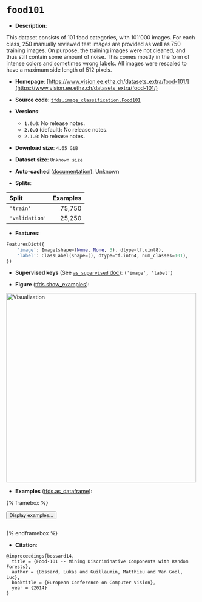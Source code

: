 <div itemscope itemtype="http://schema.org/Dataset">
  <div itemscope itemprop="includedInDataCatalog" itemtype="http://schema.org/DataCatalog">
    <meta itemprop="name" content="TensorFlow Datasets" />
  </div>
  <meta itemprop="name" content="food101" />
  <meta itemprop="description" content="This dataset consists of 101 food categories, with 101&#x27;000 images. For each class, 250 manually reviewed test images are provided as well as 750 training images. On purpose, the training images were not cleaned, and thus still contain some amount of noise. This comes mostly in the form of intense colors and sometimes wrong labels. All images were rescaled to have a maximum side length of 512 pixels.&#10;&#10;To use this dataset:&#10;&#10;```python&#10;import tensorflow_datasets as tfds&#10;&#10;ds = tfds.load(&#x27;food101&#x27;, split=&#x27;train&#x27;)&#10;for ex in ds.take(4):&#10;  print(ex)&#10;```&#10;&#10;See [the guide](https://www.tensorflow.org/datasets/overview) for more&#10;informations on [tensorflow_datasets](https://www.tensorflow.org/datasets).&#10;&#10;&lt;img src=&quot;https://storage.googleapis.com/tfds-data/visualization/fig/food101-2.0.0.png&quot; alt=&quot;Visualization&quot; width=&quot;500px&quot;&gt;&#10;&#10;" />
  <meta itemprop="url" content="https://www.tensorflow.org/datasets/catalog/food101" />
  <meta itemprop="sameAs" content="https://www.vision.ee.ethz.ch/datasets_extra/food-101/" />
  <meta itemprop="citation" content="@inproceedings{bossard14,&#10;  title = {Food-101 -- Mining Discriminative Components with Random Forests},&#10;  author = {Bossard, Lukas and Guillaumin, Matthieu and Van Gool, Luc},&#10;  booktitle = {European Conference on Computer Vision},&#10;  year = {2014}&#10;}" />
</div>

# `food101`

*   **Description**:

This dataset consists of 101 food categories, with 101'000 images. For each
class, 250 manually reviewed test images are provided as well as 750 training
images. On purpose, the training images were not cleaned, and thus still contain
some amount of noise. This comes mostly in the form of intense colors and
sometimes wrong labels. All images were rescaled to have a maximum side length
of 512 pixels.

*   **Homepage**:
    [https://www.vision.ee.ethz.ch/datasets_extra/food-101/](https://www.vision.ee.ethz.ch/datasets_extra/food-101/)

*   **Source code**:
    [`tfds.image_classification.Food101`](https://github.com/tensorflow/datasets/tree/master/tensorflow_datasets/image_classification/food101.py)

*   **Versions**:

    *   `1.0.0`: No release notes.
    *   **`2.0.0`** (default): No release notes.
    *   `2.1.0`: No release notes.

*   **Download size**: `4.65 GiB`

*   **Dataset size**: `Unknown size`

*   **Auto-cached**
    ([documentation](https://www.tensorflow.org/datasets/performances#auto-caching)):
    Unknown

*   **Splits**:

Split          | Examples
:------------- | -------:
`'train'`      | 75,750
`'validation'` | 25,250

*   **Features**:

```python
FeaturesDict({
    'image': Image(shape=(None, None, 3), dtype=tf.uint8),
    'label': ClassLabel(shape=(), dtype=tf.int64, num_classes=101),
})
```

*   **Supervised keys** (See
    [`as_supervised` doc](https://www.tensorflow.org/datasets/api_docs/python/tfds/load#args)):
    `('image', 'label')`


*   **Figure**
    ([tfds.show_examples](https://www.tensorflow.org/datasets/api_docs/python/tfds/visualization/show_examples)):

<img src="https://storage.googleapis.com/tfds-data/visualization/fig/food101-2.0.0.png" alt="Visualization" width="500px">

*   **Examples**
    ([tfds.as_dataframe](https://www.tensorflow.org/datasets/api_docs/python/tfds/as_dataframe)):

<!-- mdformat off(HTML should not be auto-formatted) -->

{% framebox %}

<button id="displaydataframe">Display examples...</button>
<div id="dataframecontent" style="overflow-x:scroll"></div>
<script src="https://www.gstatic.com/external_hosted/jquery2.min.js"></script>
<script>
var url = "https://storage.googleapis.com/tfds-data/visualization/dataframe/food101-2.0.0.html";
$(document).ready(() => {
  $("#displaydataframe").click((event) => {
    // Disable the button after clicking (dataframe loaded only once).
    $("#displaydataframe").prop("disabled", true);

    // Pre-fetch and display the content
    $.get(url, (data) => {
      $("#dataframecontent").html(data);
    }).fail(() => {
      $("#dataframecontent").html(
        'Error loading examples. If the error persist, please open '
        + 'a new issue.'
      );
    });
  });
});
</script>

{% endframebox %}

<!-- mdformat on -->

*   **Citation**:

```
@inproceedings{bossard14,
  title = {Food-101 -- Mining Discriminative Components with Random Forests},
  author = {Bossard, Lukas and Guillaumin, Matthieu and Van Gool, Luc},
  booktitle = {European Conference on Computer Vision},
  year = {2014}
}
```
